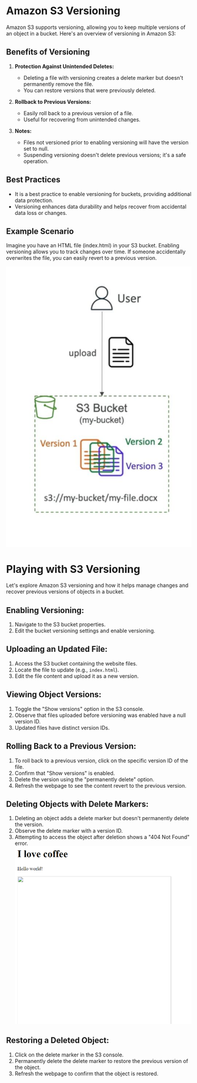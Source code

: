 # Amazon S3 Versioning

Amazon S3 supports versioning, allowing you to keep multiple versions of an object in a bucket. Here's an overview of versioning in Amazon S3:

## Benefits of Versioning

1. **Protection Against Unintended Deletes:**
   - Deleting a file with versioning creates a delete marker but doesn't permanently remove the file.
   - You can restore versions that were previously deleted.

2. **Rollback to Previous Versions:**
   - Easily roll back to a previous version of a file.
   - Useful for recovering from unintended changes.

3. **Notes:**
   - Files not versioned prior to enabling versioning will have the version set to null.
   - Suspending versioning doesn't delete previous versions; it's a safe operation.

## Best Practices

- It is a best practice to enable versioning for buckets, providing additional data protection.
- Versioning enhances data durability and helps recover from accidental data loss or changes.

## Example Scenario

Imagine you have an HTML file (index.html) in your S3 bucket. Enabling versioning allows you to track changes over time. If someone accidentally overwrites the file, you can easily revert to a previous version.

![Versioning](../../readme-images/S3/Versioning.jpeg)

# Playing with S3 Versioning

Let's explore Amazon S3 versioning and how it helps manage changes and recover previous versions of objects in a bucket.

## Enabling Versioning:

1. Navigate to the S3 bucket properties.
2. Edit the bucket versioning settings and enable versioning.

## Uploading an Updated File:

1. Access the S3 bucket containing the website files.
2. Locate the file to update (e.g., `index.html`).
3. Edit the file content and upload it as a new version.

## Viewing Object Versions:

1. Toggle the "Show versions" option in the S3 console.
2. Observe that files uploaded before versioning was enabled have a null version ID.
3. Updated files have distinct version IDs.

## Rolling Back to a Previous Version:

1. To roll back to a previous version, click on the specific version ID of the file.
2. Confirm that "Show versions" is enabled.
3. Delete the version using the "permanently delete" option.
4. Refresh the webpage to see the content revert to the previous version.

## Deleting Objects with Delete Markers:

1. Deleting an object adds a delete marker but doesn't permanently delete the version.
2. Observe the delete marker with a version ID.
3. Attempting to access the object after deletion shows a "404 Not Found" error.
![Delete Image Error](<../../readme-images/S3/delete image.png>)

## Restoring a Deleted Object:

1. Click on the delete marker in the S3 console.
2. Permanently delete the delete marker to restore the previous version of the object.
3. Refresh the webpage to confirm that the object is restored.
